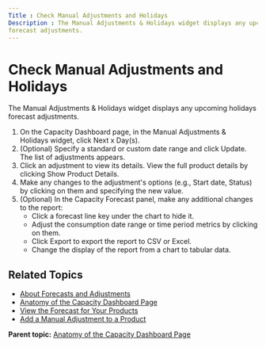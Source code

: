 ```yaml
---
Title : Check Manual Adjustments and Holidays
Description : The Manual Adjustments & Holidays widget displays any upcoming holidays
forecast adjustments. 
---
```



# Check Manual Adjustments and Holidays



The Manual Adjustments & Holidays widget displays any upcoming holidays
forecast adjustments. 

1.  On the Capacity Dashboard page, in the Manual Adjustments &
    Holidays widget, click Next x
    Day(s).
2.  (Optional) Specify a standard or custom date range and
    click Update. The list of
    adjustments appears.
3.  Click an adjustment to view its details. View the full product
    details by clicking Show Product
    Details.
4.  Make any changes to the adjustment's options
    (e.g., Start date, Status) by clicking on them and specifying the
    new value.
5.  (Optional) In the Capacity Forecast panel, make any additional
    changes to the report:
    - Click a forecast line key under the chart to hide it.
    - Adjust the consumption date range or time period metrics by
      clicking on them.
    - Click Export to export the
      report to CSV or Excel.
    - Change the display of the report from a chart to tabular data.

<div id="ID-000026da__section_ynx_t51_nwb" >

## Related Topics

- <a href="about-forecasts-and-adjustments.html" class="xref">About
  Forecasts and Adjustments</a>
- <a href="anatomy-of-the-capacity-dashboard-page.html"
  class="xref">Anatomy of the Capacity Dashboard Page</a>
- <a href="view-the-forecast-for-your-products.html" class="xref">View the
  Forecast for Your Products</a>
- <a href="add-a-manual-adjustment-to-a-product.html" class="xref">Add a
  Manual Adjustment to a Product</a>





<div class="familylinks">

<div class="parentlink">

**Parent topic:**
<a href="../topics/anatomy-of-the-capacity-dashboard-page.html"
class="link">Anatomy of the Capacity Dashboard Page</a>






